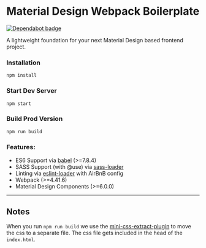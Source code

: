 # Material Design Webpack Boilerplate

[![Dependabot badge](https://flat.badgen.net/dependabot/pistell/material-design-webpack-boilerplate?icon=dependabot)](https://dependabot.com/)

A lightweight foundation for your next Material Design based frontend project.

### Installation

```
npm install
```

### Start Dev Server

```
npm start
```

### Build Prod Version

```
npm run build
```

### Features:

- ES6 Support via [babel](https://babeljs.io/) (>=7.8.4)
- SASS Support (with @use) via [sass-loader](https://github.com/jtangelder/sass-loader)
- Linting via [eslint-loader](https://github.com/MoOx/eslint-loader) with AirBnB config
- Webpack (>=4.41.6)
- Material Design Components (>=6.0.0)

---

## Notes

When you run `npm run build` we use the [mini-css-extract-plugin](https://github.com/webpack-contrib/mini-css-extract-plugin) to move the css to a separate file. The css file gets included in the head of the `index.html`.
